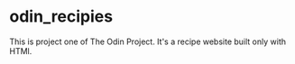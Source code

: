 # odin_recipies

This is project one of The Odin Project. It's a recipe website built only with HTMl.